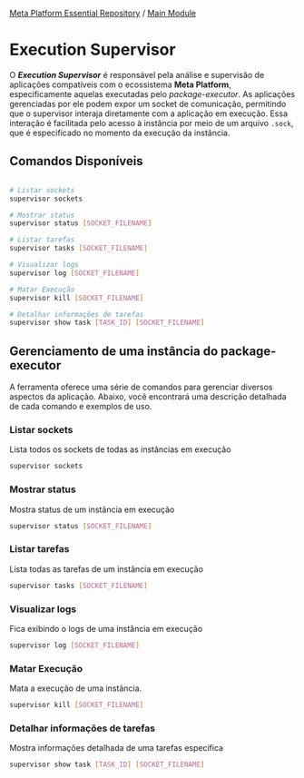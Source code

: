 [Meta Platform Essential Repository](../../../README.md) / [Main Module](../../README.md)

# Execution Supervisor

O ***Execution Supervisor*** é responsável pela análise e supervisão de aplicações compatíveis com o ecossistema **Meta Platform**, especificamente aquelas executadas pelo *package-executor*. As aplicações gerenciadas por ele podem expor um socket de comunicação, permitindo que o supervisor interaja diretamente com a aplicação em execução. Essa interação é facilitada pelo acesso à instância por meio de um arquivo `.sock`, que é especificado no momento da execução da instância.

## Comandos Disponíveis
```bash

# Listar sockets
supervisor sockets

# Mostrar status
supervisor status [SOCKET_FILENAME]

# Listar tarefas
supervisor tasks [SOCKET_FILENAME]

# Visualizar logs
supervisor log [SOCKET_FILENAME]

# Matar Execução
supervisor kill [SOCKET_FILENAME]

# Detalhar informações de tarefas
supervisor show task [TASK_ID] [SOCKET_FILENAME]

```

## Gerenciamento de uma instância do package-executor

A ferramenta oferece uma série de comandos para gerenciar diversos aspectos da aplicação. Abaixo, você encontrará uma descrição detalhada de cada comando e exemplos de uso.

### Listar sockets
Lista todos os sockets de todas as instâncias em execução
```bash
supervisor sockets
```

### Mostrar status
 Mostra status de um instância em execução
```bash
supervisor status [SOCKET_FILENAME]
```

### Listar tarefas
Lista todas as tarefas de um instância em execução
```bash
supervisor tasks [SOCKET_FILENAME]
```

### Visualizar logs
Fica exibindo o logs de uma instância em execução
```bash
supervisor log [SOCKET_FILENAME]
```

### Matar Execução
Mata a execução de uma instância.
```bash
supervisor kill [SOCKET_FILENAME]
```

### Detalhar informações de tarefas
Mostra informações detalhada de uma tarefas específica
```bash
supervisor show task [TASK_ID] [SOCKET_FILENAME]
```